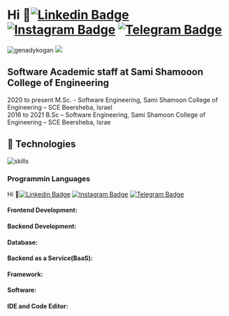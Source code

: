 Hi 👋[![Linkedin Badge](https://img.shields.io/badge/-LinkedIn-0e76a8?style=flat&logo=Linkedin&logoColor=white)](https://www.linkedin.com/in/genady-kogan)
[![Instagram Badge](https://img.shields.io/badge/-Instagram-e4405f?style=flat&logo=Instagram&logoColor=white)](https://www.instagram.com/gennadykogan/)
[![Telegram Badge](https://img.shields.io/badge/-Telegram-2f7220?&style=flat&logo=Telegram&logoColor=green&size=60&width=500)](https://t.me/+fb1E6DjbJ4E1ZmU0)
=============================
<p align="left"> <img src="https://komarev.com/ghpvc/?username=genadykogan&label=Profile%20views&color=0e75b6&style=for-the-badge&logo=appveyor" alt="genadykogan" /> 
  <a href="https://www.github.com/genadykogan" target="_blank" rel="noreferrer"><img
src="https://img.shields.io/github/followers/genadykogan?logo=github&style=for-the-badge&color=0891b2&labelColor=1c1917" /></a>
</p>

Software Academic staff at Sami Shamooon College of Engineering
---------------------------------------------------------------

2020 to present M.Sc. - Software Engineering, Sami Shamoon College of Engineering – SCE Beersheba, Israel </br>
2016 to 2021 B.Sc – Software Engineering, Sami Shamoon College of Engineering – SCE Beersheba, Israe </br>



## 🔧 Technologies

![skills](https://skillicons.dev/icons?i=html,css,r,c,cpp,cs,js,ts,nodejs,java,react,mongodb,mysql,py,django,express,github,jenkins,git,bash,powershell,aws,jquery,idea,visualstudio,vscode&theme=light)

### Programmin Languages
Hi 👋[![Linkedin Badge](https://img.shields.io/badge/-LinkedIn-0e76a8?style=flat-square&logo=Linkedin&logoColor=white)](https://www.linkedin.com/in/genady-kogan)
[![Instagram Badge](https://img.shields.io/badge/-Instagram-e4405f?style=flat-square&logo=Instagram&logoColor=white)](https://www.instagram.com/gennadykogan/)
[![Telegram Badge](https://img.shields.io/badge/-cpp-2f7220?style=flat-square&logo=cpp&logoColor=green)](https://t.me/+fb1E6DjbJ4E1ZmU0)
<h4 align="left">Frontend Development:</h4>

<h4 align="left">Backend Development:</h4>

<h4 align="left">Database:</h4>

<h4 align="left">Backend as a Service(BaaS):</h4>

<h4 align="left">Framework:</h4>

<h4 align="left">Software:</h4>

<h4 align="left">IDE and Code Editor:</h4>

